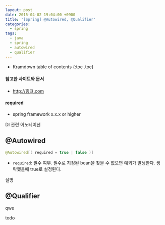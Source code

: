 ```yaml
---
layout: post
date: 2015-04-02 19:04:00 +0900
title: '[Spring] @Autowired, @Qualifier'
categories:
  - spring
tags:
  - java
  - spring
  - autowired
  - qualifier
---
```


* Kramdown table of contents
{:toc .toc}

#### 참고한 사이트와 문서

- http://링크.com

#### required

- spring framework x.x.x or higher

DI 관련 어노테이션

## @Autowired

```java
@Autowired[( required = true | false )]
```

- `required`: 필수 여부. 필수로 지정된 bean을 찾을 수 없으면 예외가 발생한다. 생략했을때 true로 설정된다.

설명

## @Qualifier

qwe

todo

